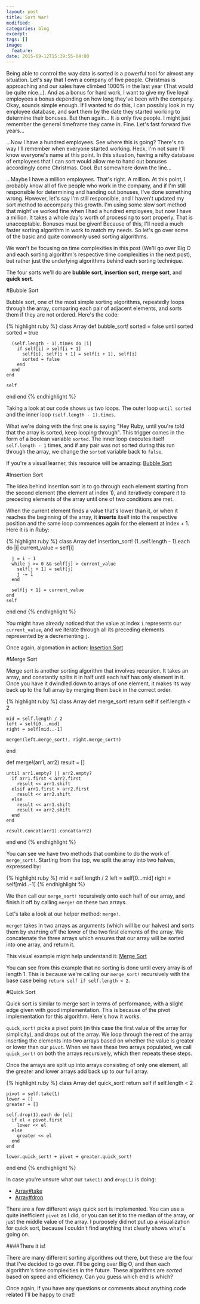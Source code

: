 ```yaml
---
layout: post
title: Sort War!
modified:
categories: blog
excerpt:
tags: []
image:
  feature:
date: 2015-09-12T15:39:55-04:00
---
```


Being able to control the way data is sorted is a powerful tool for almost any situation. Let's say that I own a company of five people. Christmas is approaching and our sales have climbed 1000% in the last year (That would be quite nice...). And as a bonus for hard work, I want to give my five loyal employees a bonus depending on how long they've been with the company. Okay, sounds simple enough. If I wanted to do this, I can possibly look in my employee database, and **sort** them by the date they started working to determine their bonuses. But then again... It is only five people. I might just remember the general timeframe they came in. Fine. Let's fast forward five years...

...Now I have a hundred employees. See where this is going? There's no way I'll remember when everyone started working. Heck, I'm not sure I'll know everyone's name at this point. In this situation, having a nifty database of employees that I can sort would allow me to hand out bonuses accordingly come Christmas. Cool. But somewhere down the line...

...Maybe I have a million employees. That's right. A million. At this point, I probably know all of five people who work in the company, and if I'm still responsible for determining and handing out bonuses, I've done something wrong. However, let's say I'm still responsible, and I haven't updated my sort method to accompany this growth. I'm using some slow sort method that might've worked fine when I had a hundred employees, but now I have a million. It takes a whole day's worth of processing to sort properly. That is unacceptable. Bonuses must be given! Because of this, I'll need a much faster sorting algorithm in work to match my needs. So let's go over some of the basic and quite commonly used sorting algorithms.

We won't be focusing on time complexities in this post (We'll go over Big O and each sorting algorithm's respective time complexities in the next post), but rather just the underlying algorithms behind each sorting technique.

The four sorts we'll do are **bubble sort**, **insertion sort**, **merge sort**, and **quick sort**.

#Bubble Sort

Bubble sort, one of the most simple sorting algorithms, repeatedly loops through the array, comparing each pair of adjacent elements, and sorts them if they are not ordered. Here's the code:

{% highlight ruby %}
class Array
  def bubble_sort!
    sorted = false
    until sorted
      sorted = true

      (self.length - 1).times do |i|
        if self[i] > self[i + 1]
          self[i], self[i + 1] = self[i + 1], self[i]
          sorted = false
        end
      end
    end

    self
  end
end
{% endhighlight %}

Taking a look at our code shows us two loops. The outer loop `until sorted` and the inner loop `(self.length - 1).times`.

What we're doing with the first one is saying "Hey Ruby, until you're told that the array is sorted, keep looping through". This trigger comes in the form of a boolean variable `sorted`. The inner loop executes itself `self.length - 1` times, and if any pair was not sorted during this run through the array, we change the `sorted` variable back to `false`.

If you're a visual learner, this resource will be amazing: [Bubble Sort](http://www.algomation.com/player?algorithm=541a6ea7a7fe980200089c5e)

#Insertion Sort

The idea behind insertion sort is to go through each element starting from the second element (the element at index 1), and iteratively compare it to preceding elements of the array until one of two conditions are met.

When the current element finds a value that's lower than it, or when it reaches the beginning of the array, it **inserts** itself into the respective position and the same loop commences again for the element at index + 1. Here it is in Ruby:

{% highlight ruby %}
class Array
  def insertion_sort!
    (1..self.length - 1).each do |i|
      current_value = self[i]

      j = i - 1
      while j >= 0 && self[j] > current_value
        self[j + 1] = self[j]
        j -= 1
      end

      self[j + 1] = current_value
    end
    self
  end
end
{% endhighlight %}

You might have already noticed that the value at index `i` represents our `current_value`, and we iterate through all its preceding elements represented by a decrementing `j`.

Once again, algomation in action: [Insertion Sort](http://www.algomation.com/player?algorithm=5414f43062a6d502003341bc)

#Merge Sort

Merge sort is another sorting algorithm that involves recursion. It takes an array, and constantly splits it in half until each half has only element in it. Once you have it dwindled down to arrays of one element, it makes its way back up to the full array by merging them back in the correct order.

{% highlight ruby %}
class Array
  def merge_sort!
    return self if self.length < 2

    mid = self.length / 2
    left = self[0...mid]
    right = self[mid..-1]

    merge!(left.merge_sort!, right.merge_sort!)
  end

  def merge!(arr1, arr2)
    result = []

    until arr1.empty? || arr2.empty?
      if arr1.first < arr2.first
        result << arr1.shift
      elsif arr1.first > arr2.first
        result << arr2.shift
      else
        result << arr1.shift
        result << arr2.shift
      end
    end

    result.concat(arr1).concat(arr2)
  end
end
{% endhighlight %}

You can see we have two methods that combine to do the work of `merge_sort!`. Starting from the top, we split the array into two halves, expressed by:

{% highlight ruby %}
mid = self.length / 2
left = self[0...mid]
right = self[mid..-1]
{% endhighlight %}

We then call our `merge_sort!` recursively onto each half of our array, and finish it off by calling `merge!` on these two arrays.

Let's take a look at our helper method: `merge!`.

`merge!` takes in two arrays as arguments (which will be our halves) and sorts them by `shift`ing off the lower of the two first elements of the array. We concatenate the three arrays which ensures that our array will be sorted into one array, and return it.

This visual example might help understand it: [Merge Sort](http://www.algomation.com/player?algorithm=551321f6e1b6fa0300aae4d0)

You can see from this example that no sorting is done until every array is of length 1. This is because we're calling our `merge_sort!` recursively with the base case being `return self if self.length < 2`.

#Quick Sort

Quick sort is similar to merge sort in terms of performance, with a slight edge given with good implementation. This is because of the pivot implementation for this algorithm. Here's how it works.

`quick_sort!` picks a pivot point (in this case the first value of the array for simplicity), and drops out of the array. We loop through the rest of the array inserting the elements into two arrays based on whether the value is greater or lower than our `pivot`. When we have these two arrays populated, we call `quick_sort!` on both the arrays recursively, which then repeats these steps.

Once the arrays are split up into arrays consisting of only one element, all the greater and lower arrays add back up to our full array.

{% highlight ruby %}
class Array
  def quick_sort!
    return self if self.length < 2

    pivot = self.take(1)
    lower = []
    greater = []

    self.drop(1).each do |el|
      if el < pivot.first
        lower << el
      else
        greater << el
      end
    end

    lower.quick_sort! + pivot + greater.quick_sort!
  end
end
{% endhighlight %}

In case you're unsure what our `take(1)` and `drop(1)` is doing:

* [Array#take](http://ruby-doc.org/core-2.2.0/Array.html#method-i-take)
* [Array#drop](http://ruby-doc.org/core-2.2.0/Array.html#method-i-drop)

There are a few different ways quick sort is implemented. You can use a quite inefficient `pivot` as I did, or you can set it to the median of the array, or just the middle value of the array. I purposely did not put up a visualization for quick sort, because I couldn't find anything that clearly shows what's going on.

####There it is!

There are many different sorting algorithms out there, but these are the four that I've decided to go over. I'll be going over Big O, and then each algorithm's time complexities in the future. These algorithms are *sorted* based on speed and efficiency. Can you guess which end is which?

Once again, if you have any questions or comments about anything code related I'll be happy to chat!
